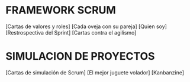 
# FRAMEWORK SCRUM

[Cartas de valores y roles]
[Cada oveja con su pareja]
[Quien soy]
[Restrospectiva del Sprint]
[Cartas contra el agilismo]

# SIMULACION DE PROYECTOS

[Cartas de simulación de Scrum]
[El mejor juguete volador]
[Kanbanzine]
